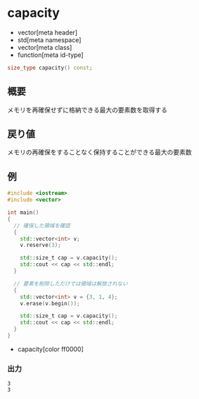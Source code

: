 # capacity
* vector[meta header]
* std[meta namespace]
* vector[meta class]
* function[meta id-type]

```cpp
size_type capacity() const;
```

## 概要
メモリを再確保せずに格納できる最大の要素数を取得する


## 戻り値
メモリの再確保をすることなく保持することができる最大の要素数


## 例
```cpp
#include <iostream>
#include <vector>

int main()
{
  // 確保した領域を確認
  {
    std::vector<int> v;
    v.reserve(3);

    std::size_t cap = v.capacity();
    std::cout << cap << std::endl;
  }

  // 要素を削除しただけでは領域は解放されない
  {
    std::vector<int> v = {3, 1, 4};
    v.erase(v.begin());

    std::size_t cap = v.capacity();
    std::cout << cap << std::endl;
  }
}
```
* capacity[color ff0000]

### 出力
```
3
3
```

